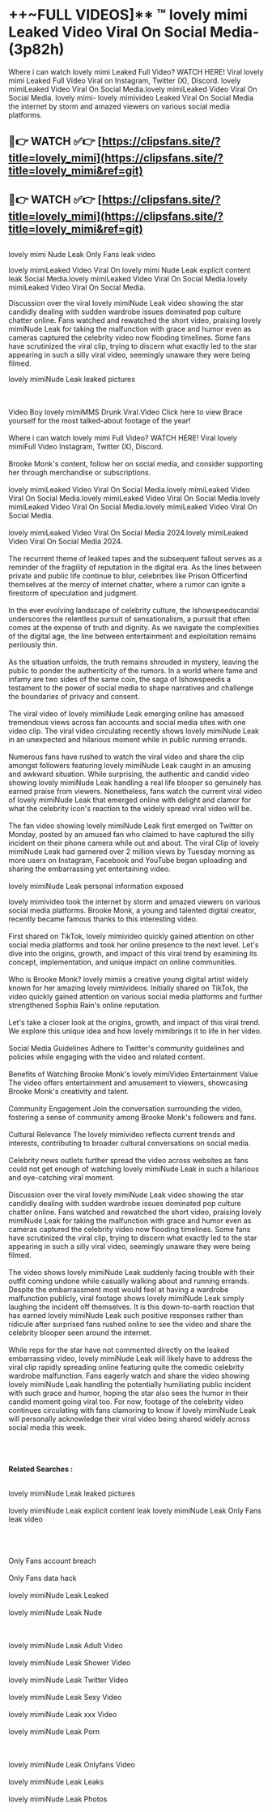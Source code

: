 #  ++~FULL VIDEOS]** ™ lovely mimi Leaked Video Viral On Social Media- (3p82h)

Where i can watch lovely mimi Leaked Full Video? WATCH HERE! Viral lovely mimi Leaked Full Video Viral on Instagram, Twitter (X), Discord.
lovely mimiLeaked Video Viral On Social Media.lovely mimiLeaked Video Viral On Social Media.
lovely mimi- lovely mimivideo Leaked Viral On Social Media the internet by storm and amazed viewers on various social media platforms.



## 🔴👉 WATCH ✅👉 [https://clipsfans.site/?title=lovely_mimi](https://clipsfans.site/?title=lovely_mimi&ref=git)


## 🔴👉 WATCH ✅👉 [https://clipsfans.site/?title=lovely_mimi](https://clipsfans.site/?title=lovely_mimi&ref=git)
##


lovely mimi Nude Leak Only Fans leak video 


lovely mimiLeaked Video Viral On  lovely mimi Nude Leak explicit content leak Social Media.lovely mimiLeaked Video Viral On Social Media.lovely mimiLeaked Video Viral On Social Media.



Discussion over the viral lovely mimiNude Leak video showing the star candidly dealing with sudden wardrobe issues dominated pop culture chatter online. Fans watched and rewatched the short video, praising lovely mimiNude Leak for taking the malfunction with grace and humor even as cameras captured the celebrity video now flooding timelines. Some fans have scrutinized the viral clip, trying to discern what exactly led to the star appearing in such a silly viral video, seemingly unaware they were being filmed.


lovely mimiNude Leak leaked pictures


  <br>

  <br>
Video Boy lovely mimiMMS Drunk Viral.Video Click here to view Brace yourself for the most talked-about footage of the year!
<br><br>
Where i can watch lovely mimi Full Video? WATCH HERE! Viral lovely mimiFull Video Instagram, Twitter (X), Discord.
<br><br>
Brooke Monk's content, follow her on social media, and consider supporting her through merchandise or subscriptions.
<br><br>
lovely mimiLeaked Video Viral On Social Media.lovely mimiLeaked Video Viral On Social Media.lovely mimiLeaked Video Viral On Social Media.lovely mimiLeaked Video Viral On Social Media.lovely mimiLeaked Video Viral On Social Media.
<br><br>
lovely mimiLeaked Video Viral On Social Media 2024.lovely mimiLeaked Video Viral On Social Media 2024.
<br><br>
The recurrent theme of leaked tapes and the subsequent fallout serves as a reminder of the fragility of reputation in the digital era. As the lines between private and public life continue to blur, celebrities like Prison Officerfind themselves at the mercy of internet chatter, where a rumor can ignite a firestorm of speculation and judgment.
<br><br>
In the ever evolving landscape of celebrity culture, the Ishowspeedscandal underscores the relentless pursuit of sensationalism, a pursuit that often comes at the expense of truth and dignity. As we navigate the complexities of the digital age, the line between entertainment and exploitation remains perilously thin.
<br><br>
As the situation unfolds, the truth remains shrouded in mystery, leaving the public to ponder the authenticity of the rumors. In a world where fame and infamy are two sides of the same coin, the saga of Ishowspeedis a testament to the power of social media to shape narratives and challenge the boundaries of privacy and consent.
<br><br>
The viral video of lovely mimiNude Leak emerging online has amassed tremendous views across fan accounts and social media sites with one video clip. The viral video circulating recently shows lovely mimiNude Leak in an unexpected and hilarious moment while in public running errands.
<br><br>
Numerous fans have rushed to watch the viral video and share the clip amongst followers featuring lovely mimiNude Leak caught in an amusing and awkward situation. While surprising, the authentic and candid video showing lovely mimiNude Leak handling a real life blooper so genuinely has earned praise from viewers. Nonetheless, fans watch the current viral video of lovely mimiNude Leak that emerged online with delight and clamor for what the celebrity icon's reaction to the widely spread viral video will be.
<br><br>
The fan video showing lovely mimiNude Leak first emerged on Twitter on Monday, posted by an amused fan who claimed to have captured the silly incident on their phone camera while out and about. The viral Clip of lovely mimiNude Leak had garnered over 2 million views by Tuesday morning as more users on Instagram, Facebook and YouTube began uploading and sharing the embarrassing yet entertaining video.
<br><br>
lovely mimiNude Leak personal information exposed

lovely mimivideo took the internet by storm and amazed viewers on various social media platforms. Brooke Monk, a young and talented digital creator, recently became famous thanks to this interesting video.
<br><br>
First shared on TikTok, lovely mimivideo quickly gained attention on other social media platforms and took her online presence to the next level. Let's dive into the origins, growth, and impact of this viral trend by examining its concept, implementation, and unique impact on online communities.
<br><br>
Who is Brooke Monk? lovely mimiis a creative young digital artist widely known for her amazing lovely mimivideos. Initially shared on TikTok, the video quickly gained attention on various social media platforms and further strengthened Sophia Rain's online reputation.
<br><br>
Let's take a closer look at the origins, growth, and impact of this viral trend. We explore this unique idea and how lovely mimibrings it to life in her video.
<br><br>
Social Media Guidelines Adhere to Twitter's community guidelines and policies while engaging with the video and related content.
<br><br>
Benefits of Watching Brooke Monk's lovely mimiVideo Entertainment Value The video offers entertainment and amusement to viewers, showcasing Brooke Monk's creativity and talent.
<br><br>
Community Engagement Join the conversation surrounding the video, fostering a sense of community among Brooke Monk's followers and fans.
<br><br>
Cultural Relevance The lovely mimivideo reflects current trends and interests, contributing to broader cultural conversations on social media.
<br><br>
Celebrity news outlets further spread the video across websites as fans could not get enough of watching lovely mimiNude Leak in such a hilarious and eye-catching viral moment.
<br><br>
Discussion over the viral lovely mimiNude Leak video showing the star candidly dealing with sudden wardrobe issues dominated pop culture chatter online. Fans watched and rewatched the short video, praising lovely mimiNude Leak for taking the malfunction with grace and humor even as cameras captured the celebrity video now flooding timelines. Some fans have scrutinized the viral clip, trying to discern what exactly led to the star appearing in such a silly viral video, seemingly unaware they were being filmed.
<br><br>
The video shows lovely mimiNude Leak suddenly facing trouble with their outfit coming undone while casually walking about and running errands. Despite the embarrassment most would feel at having a wardrobe malfunction publicly, viral footage shows lovely mimiNude Leak simply laughing the incident off themselves. It is this down-to-earth reaction that has earned lovely mimiNude Leak such positive responses rather than ridicule after surprised fans rushed online to see the video and share the celebrity blooper seen around the internet.
<br><br>
While reps for the star have not commented directly on the leaked embarrassing video, lovely mimiNude Leak will likely have to address the viral clip rapidly spreading online featuring quite the comedic celebrity wardrobe malfunction. Fans eagerly watch and share the video showing lovely mimiNude Leak handling the potentially humiliating public incident with such grace and humor, hoping the star also sees the humor in their candid moment going viral too. For now, footage of the celebrity video continues circulating with fans clamoring to know if lovely mimiNude Leak will personally acknowledge their viral video being shared widely across social media this week.
<br><br>

<br><br>
<strong>Related Searches :</strong>
<br><br>

lovely mimiNude Leak leaked pictures
<br><br>
lovely mimiNude Leak explicit content leak
lovely mimiNude Leak Only Fans leak video
<br><br>

<br><br>
Only Fans account breach
<br><br>
Only Fans data hack
<br><br>
lovely mimiNude Leak Leaked
<br><br>
lovely mimiNude Leak Nude

<br><br>
lovely mimiNude Leak Adult Video
<br><br>
lovely mimiNude Leak Shower Video
<br><br>
lovely mimiNude Leak Twitter Video
<br><br>
lovely mimiNude Leak Sexy Video
<br><br>
lovely mimiNude Leak xxx Video
<br><br>
lovely mimiNude Leak Porn

<br><br>
lovely mimiNude Leak Onlyfans Video
<br><br>
lovely mimiNude Leak Leaks
<br><br>
lovely mimiNude Leak Photos
